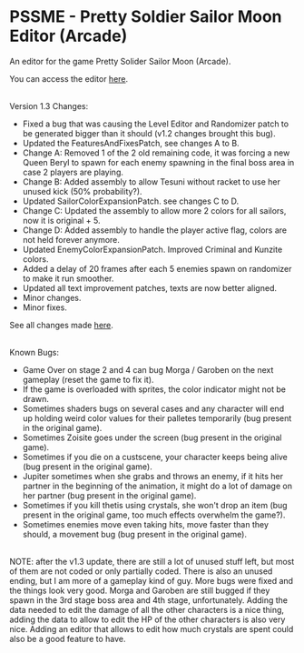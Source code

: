# PSSME - Pretty Soldier Sailor Moon Editor (Arcade)
An editor for the game Pretty Solider Sailor Moon (Arcade).
<br/>

You can access the editor [here](https://gamehackfan.github.io/pssme/).
<br/><br/>

Version 1.3 Changes:
- Fixed a bug that was causing the Level Editor and Randomizer patch to be generated bigger than it should (v1.2 changes brought this bug).
- Updated the FeaturesAndFixesPatch, see changes A to B.
- Change A: Removed 1 of the 2 old remaining code, it was forcing a new Queen Beryl to spawn for each enemy spawning in the final boss area in case 2 players are playing.
- Change B: Added assembly to allow Tesuni without racket to use her unused kick (50% probability?).
- Updated SailorColorExpansionPatch. see changes C to D.
- Change C: Updated the assembly to allow more 2 colors for all sailors, now it is original + 5.
- Change D: Added assembly to handle the player active flag, colors are not held forever anymore.
- Updated EnemyColorExpansionPatch. Improved Criminal and Kunzite colors.
- Added a delay of 20 frames after each 5 enemies spawn on randomizer to make it run smoother.
- Updated all text improvement patches, texts are now better aligned.
- Minor changes.
- Minor fixes.

See all changes made [here](https://github.com/GameHackFan/pssme/blob/main/changelog).
<br/><br/>

Known Bugs:
- Game Over on stage 2 and 4 can bug Morga / Garoben on the next gameplay (reset the game to fix it).
- If the game is overloaded with sprites, the color indicator might not be drawn.
- Sometimes shaders bugs on several cases and any character will end up holding weird color values for their palletes temporarily (bug present in the original game).
- Sometimes Zoisite goes under the screen (bug present in the original game).
- Sometimes if you die on a custscene, your character keeps being alive (bug present in the original game).
- Jupiter sometimes when she grabs and throws an enemy, if it hits her partner in the beginning
of the animation, it might do a lot of damage on her partner (bug present in the original game).
- Sometimes if you kill thetis using crystals, she won't drop an item (bug present in the original game, too much effects overwhelm the game?).
- Sometimes enemies move even taking hits, move faster than they should, a movement bug (bug present in the original game).
<br/><br/>

NOTE: after the v1.3 update, there are still a lot of unused stuff left, but most of them are not coded or only partially coded. There is also an unused ending, but I am more of a gameplay kind of guy. More bugs were fixed and the things look very good. Morga and Garoben are still bugged if they spawn in the 3rd stage boss area and 4th stage, unfortunately. Adding the data needed to edit the damage of all the other characters is a nice thing, adding the data to allow to edit the HP of the other characters is also very nice. Adding an editor that allows to edit how much crystals are spent could also be a good feature to have.